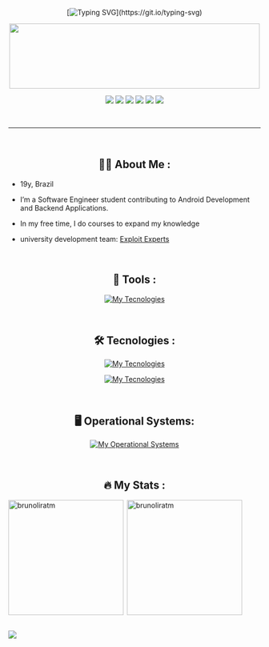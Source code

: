 <div align="center" text-align="center">
  
  [![Typing SVG](https://readme-typing-svg.demolab.com/?font=Fira+Code&weight=600&size=30&pause=100&color=007BFF&center=true&vCenter=true&lines=Hi+There!+%F0%9F%91%8B%2C;Want+a+coffee☕?)](https://git.io/typing-svg) 
</div>

<div align="center">
  <img src="https://tokenizedhq.com/wp-content/uploads/2022/08/4-aesthetic-anime-discord-banner-gif-eye-closeup.gif" width="500" height="130" align="center"/>
 <p></p>
  

  <p align="center">
  <a href="https://t.me/BrunoMagno"><img src="https://img.shields.io/badge/Telegram-0d1117?style=for-the-badge&logo=telegram&logoColor=white" /></a>
  <a href="https://github.com/brunoliratm"><img src="https://img.shields.io/badge/Github-0d1117?style=for-the-badge&logo=github&logoColor=white" /></a>
  <a href="https://discord.com/users/1075127178171269211"><img src="https://img.shields.io/badge/Discord-0d1117?style=for-the-badge&logo=discord&logoColor=white" /></a>
  <a href="https://www.linkedin.com/in/brunomagnotm/"><img src="https://img.shields.io/badge/linkedin-0d1117?style=for-the-badge&logo=linkedin&logoColor=white" /></a>
  <a href="https://xdaforums.com/m/brunoliratm.9987656/#recent-content"><img src="https://img.shields.io/badge/xdadevelopers-0d1117?style=for-the-badge&logo=xdadevelopers&logoColor=white" /></a>
  <a href="https://brunoliratm.github.io/portfolio-brunomagno/"><img src="https://img.shields.io/badge/portfolio-0d1117?style=for-the-badge&logo=webmoney&logoColor=white" /></a>
</p>

</div>

</br>

---
</br>
<div align="center">

## :man_technologist: About Me :

</div>

- 19y, Brazil

- I’m a Software Engineer student contributing to Android Development and Backend Applications.

- In my free time, I do courses to expand my knowledge

- university development team: [Exploit Experts](https://github.com/Exploit-Experts)

</br>



<div align="center">

   ## :toolbox: Tools :

[![My Tecnologies](https://skillicons.dev/icons?i=vscode,idea,figma,github,git,androidstudio,gcp,mysql,sublime&theme=dark&perline=5)]()

</div>
</br>
<div align="center">

   ## :hammer_and_wrench: Tecnologies :
  
[![My Tecnologies](https://skillicons.dev/icons?i=python,java,c,spring,maven)](https://skillicons.dev)

[![My Tecnologies](https://skillicons.dev/icons?i=html,css,js,bootstrap,sass)](https://skillicons.dev)

</div>

</br>

<div align="center">

   ## :desktop_computer: Operational Systems:

  [![My Operational Systems](https://skillicons.dev/icons?i=ubuntu,windows)](https://skillicons.dev)


</div>
</br>
<div align="center">

## :fire: My Stats :

</div>
<div align-itens="center">
<img align="left" height="230em" src="https://github-readme-stats.vercel.app/api/top-langs/?username=brunoliratm&layout=donut&langs_count=8&theme=dracula" alt=brunoliratm />
  
<p>&nbsp;<img align="center" height="230em" src="https://github-readme-stats.vercel.app/api?username=brunoliratm&show_icons=true&show=reviews,discussions_started,discussions_answered,prs_merged,prs_merged_percentage&theme=dracula" alt="brunoliratm" /></p>
</div>

<br>

<img src="https://capsule-render.vercel.app/api?type=waving&height=150&color=gradient&reversal=false&section=footer">

